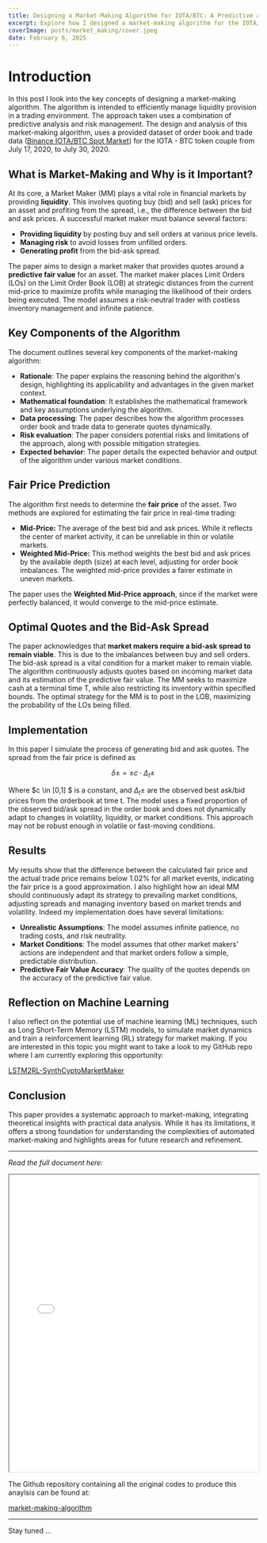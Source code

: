 ```yaml
---
title: Designing a Market-Making Algorithm for IOTA/BTC: A Predictive and Risk-Aware Approach
excerpt: Explore how I designed a market-making algorithm for the IOTA/BTC pair on Binance.
coverImage: posts/market_making/cover.jpeg  
date: February 6, 2025  
---
```

# Introduction

In this post I look into the key concepts of designing a market-making algorithm. The algorithm is intended to efficiently manage liquidity provision in a trading environment. The approach taken uses a combination of predictive analysis and risk management. The design and analysis of this market-making algorithm, uses a provided dataset of order book and trade data ([Binance IOTA/BTC Spot Market](https://www.binance.com/en/trade/IOTA_BTC?type=spot)) for the IOTA - BTC token couple from July 17, 2020, to July 30, 2020.  

## What is Market-Making and Why is it Important?

At its core, a Market Maker (MM) plays a vital role in financial markets by providing **liquidity**. This involves quoting buy (bid) and sell (ask) prices for an asset and profiting from the spread, i.e., the difference between the bid and ask prices. A successful market maker must balance several factors:
*   **Providing liquidity** by posting buy and sell orders at various price levels.
*   **Managing risk** to avoid losses from unfilled orders.
*   **Generating profit** from the bid-ask spread.

The paper aims to design a market maker that provides quotes around a **predictive fair value** for an asset. The market maker places Limit Orders (LOs) on the Limit Order Book (LOB) at strategic distances from the current mid-price to maximize profits while managing the likelihood of their orders being executed. The model assumes a risk-neutral trader with costless inventory management and infinite patience.

## Key Components of the Algorithm

The document outlines several key components of the market-making algorithm:

*   **Rationale**: The paper explains the reasoning behind the algorithm's design, highlighting its applicability and advantages in the given market context.
*   **Mathematical foundation**: It establishes the mathematical framework and key assumptions underlying the algorithm.
*   **Data processing**: The paper describes how the algorithm processes order book and trade data to generate quotes dynamically.
*   **Risk evaluation**: The paper considers potential risks and limitations of the approach, along with possible mitigation strategies.
*  **Expected behavior**: The paper details the expected behavior and output of the algorithm under various market conditions.

## Fair Price Prediction

The algorithm first needs to determine the **fair price** of the asset. Two methods are explored for estimating the fair price in real-time trading:

*   **Mid-Price:** The average of the best bid and ask prices. While it reflects the center of market activity, it can be unreliable in thin or volatile markets.
*   **Weighted Mid-Price:** This method weights the best bid and ask prices by the available depth (size) at each level, adjusting for order book imbalances. The weighted mid-price provides a fairer estimate in uneven markets.

The paper uses the **Weighted Mid-Price approach**, since if the market were perfectly balanced, it would converge to the mid-price estimate.

## Optimal Quotes and the Bid-Ask Spread

The paper acknowledges that **market makers require a bid-ask spread to remain viable**. This is due to the imbalances between buy and sell orders. The bid-ask spread is a vital condition for a market maker to remain viable.
The algorithm continuously adjusts quotes based on incoming market data and its estimation of the predictive fair value. The MM seeks to maximize cash at a terminal time T, while also restricting its inventory within specified bounds. The optimal strategy for the MM is to post in the LOB, maximizing the probability of the LOs being filled.

## Implementation

In this paper I simulate the process of generating bid and ask quotes. The spread from the fair price is defined as 
```math
\delta \pm = \pm c \cdot \Delta_t \pm
```
Where $c \in [0,1] $ is a constant, and $\Delta_t \pm$  are the observed best ask/bid prices from the orderbook at time t.
The model uses a fixed proportion of the observed bid/ask spread in the order book and does not dynamically adapt to changes in volatility, liquidity, or market conditions. This approach may not be robust enough in volatile or fast-moving conditions.

## Results

My results show that the difference between the calculated fair price and the actual trade price remains below 1.02% for all market events, indicating the fair price is a good approximation. I also highlight how an ideal MM should continuously adapt its strategy to prevailing market conditions, adjusting spreads and managing inventory based on market trends and volatility.
Indeed my implementation does have several limitations:
* **Unrealistic Assumptions**: The model assumes infinite patience, no trading costs, and risk neutrality.
* **Market Conditions**: The model assumes that other market makers’ actions are independent and that market orders follow a simple, predictable distribution.
* **Predictive Fair Value Accuracy**: The quality of the quotes depends on the accuracy of the predictive fair value.


## Reflection on Machine Learning

I also reflect on the potential use of machine learning (ML) techniques, such as Long Short-Term Memory (LSTM) models, to simulate market dynamics and train a reinforcement learning (RL) strategy for market making. 
If you are interested in this topic you might want to take a look to my GitHub repo where I am currently exploring this opportunity:

[LSTM2RL-SynthCyptoMarketMaker](https://github.com/luca-nik/LSTM2RL-SynthCryptoMarketMaker) 


## Conclusion

This paper provides a systematic approach to market-making, integrating theoretical insights with practical data analysis. While it has its limitations, it offers a strong foundation for understanding the complexities of automated market-making and highlights areas for future research and refinement.

---

*Read the full document here:*

<iframe src="../../_documents/MarketMaking.pdf" width="100%" height="600px"></iframe>

The Github repository containing all the original codes to produce this anaylsis can be found at:

[market-making-algorithm](https://github.com/luca-nik/market-making-algorithm)

---

Stay tuned ...
